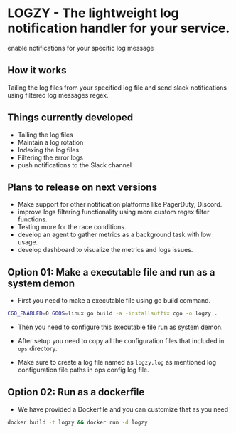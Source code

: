 # LOGZY - The lightweight log notification handler for your service.

enable notifications for your specific log message

## How it works

Tailing the log files from your specified log file and send slack notifications using filtered log messages regex.

## Things currently developed

- Tailing the log files
- Maintain a log rotation
- Indexing the log files
- Filtering the error logs
- push notifications to the Slack channel

## Plans to release on next versions

- Make support for other notification platforms like PagerDuty, Discord.
- improve logs filtering functionality using more custom regex filter functions.
- Testing more for the race conditions.
- develop an agent to gather metrics as a background task with low usage.
- develop dashboard to visualize the metrics and logs issues.

## Option 01: Make a executable file and run as a system demon

- First you need to make a executable file using go build command.

```bash
CGO_ENABLED=0 GOOS=linux go build -a -installsuffix cgo -o logzy .
```

- Then you need to configure this executable file run as system demon.

- After setup you need to copy all the configuration files that included in `ops` directory.

- Make sure to create a log file named as `logzy.log` as mentioned log configuration file paths in ops config log file.

## Option 02: Run as a dockerfile

- We have provided a Dockerfile and you can customize that as you need

```bash
docker build -t logzy && docker run -d logzy
```
